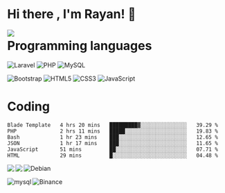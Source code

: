 # Hi there , I'm Rayan! 👋

<img  align="left"  src="https://user-images.githubusercontent.com/94997828/195128663-e61a0575-e1ad-4682-85ad-27fd001f9635.png"/>


# Programming languages

![Laravel](https://img.shields.io/badge/laravel-%23FF2D20.svg?style=for-the-badge&logo=laravel&logoColor=white)
![PHP](https://img.shields.io/badge/php-%23777BB4.svg?style=for-the-badge&logo=php&logoColor=white)
![MySQL](https://img.shields.io/badge/mysql-%2300f.svg?style=for-the-badge&logo=mysql&logoColor=white)

![Bootstrap](https://img.shields.io/badge/bootstrap-%23563D7C.svg?style=for-the-badge&logo=bootstrap&logoColor=white)
![HTML5](https://img.shields.io/badge/html5-%23E34F26.svg?style=for-the-badge&logo=html5&logoColor=white)
![CSS3](https://img.shields.io/badge/css3-%231572B6.svg?style=for-the-badge&logo=css3&logoColor=white)
![JavaScript](https://img.shields.io/badge/javascript-%23323330.svg?style=for-the-badge&logo=javascript&logoColor=%23F7DF1E)

# Coding

<!--START_SECTION:waka-->

```text
Blade Template   4 hrs 20 mins   █████████▓░░░░░░░░░░░░░░░   39.29 %
PHP              2 hrs 11 mins   █████░░░░░░░░░░░░░░░░░░░░   19.83 %
Bash             1 hr 23 mins    ███░░░░░░░░░░░░░░░░░░░░░░   12.65 %
JSON             1 hr 17 mins    ███░░░░░░░░░░░░░░░░░░░░░░   11.65 %
JavaScript       51 mins         ██░░░░░░░░░░░░░░░░░░░░░░░   07.71 %
HTML             29 mins         █░░░░░░░░░░░░░░░░░░░░░░░░   04.48 %
```

<!--END_SECTION:waka-->

![Debian](https://img.shields.io/badge/Debian-D70A53?style=for-the-badge&logo=debian&logoColor=white)
<img  align="left"  src="https://img.shields.io/badge/Linux-FCC624?style=for-the-badge&logo=linux&logoColor=black"/>
<img  align="left"  src="https://img.shields.io/badge/mac%20os-000000?style=for-the-badge&logo=macos&logoColor=F0F0F0"/>


<img  align="left"  alt="mysql" src="https://img.shields.io/badge/linkedin-%230077B5.svg?style=for-the-badge&logo=linkedin&logoColor=white"/>
<img align="left" alt="Binance" src="https://img.shields.io/badge/Binance-FCD535?style=for-the-badge&logo=binance&logoColor=white"/>
